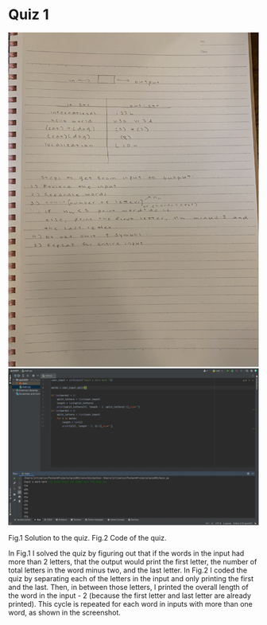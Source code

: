 # Quiz 1
![Solution to the quiz](IMG_8016.jpg)
![](quiz001.png)

Fig.1 Solution to the quiz.
Fig.2 Code of the quiz.

In Fig.1 I solved the quiz by figuring out that if the words in the input had more than 2 letters, that the output would print the first letter, the number of total letters in the word minus two, and the last letter. 
In Fig.2 I coded the quiz by separating each of the letters in the input and only printing the first and the last. Then, in between those letters, I printed the overall length of the word in the input - 2 (because the first letter and last letter are already printed). This cycle is repeated for each word in inputs with more than one word, as shown in the screenshot.

